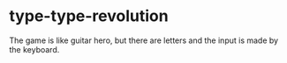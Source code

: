 # type-type-revolution
The game is like guitar hero, but there are letters and the input is made by the keyboard.
